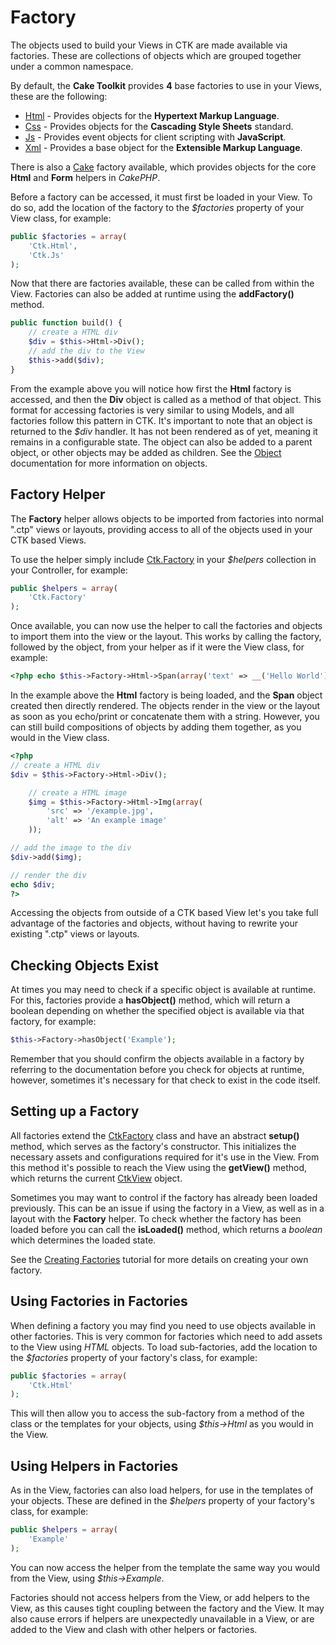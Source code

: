 Factory
=======

The objects used to build your Views in CTK are made available via factories. These are collections of objects which are grouped together under a common namespace.

By default, the **Cake Toolkit** provides **4** base factories to use in your Views, these are the following:

* [Html](../Factories/Html.md) - Provides objects for the **Hypertext Markup Language**.
* [Css](../Factories/Css.md) - Provides objects for the **Cascading Style Sheets** standard.
* [Js](../Factories/Js.md) - Provides event objects for client scripting with **JavaScript**.
* [Xml](../Factories/Xml.md) - Provides a base object for the **Extensible Markup Language**.

There is also a [Cake](https://github.com/jameswatts/cake-factory) factory available, which provides objects for the core **Html** and **Form** helpers in *CakePHP*.

Before a factory can be accessed, it must first be loaded in your View. To do so, add the location of the factory to the *$factories* property of your View class, for example:

```php
public $factories = array(
	'Ctk.Html',
	'Ctk.Js'
);
```

Now that there are factories available, these can be called from within the View. Factories can also be added at runtime using the **addFactory()** method.

```php
public function build() {
	// create a HTML div
	$div = $this->Html->Div();
	// add the div to the View
	$this->add($div);
}
```

From the example above you will notice how first the **Html** factory is accessed, and then the **Div** object is called as a method of that object. This format for accessing factories is very similar to using Models, and all factories follow this pattern in CTK. It's important to note that an object is returned to the *$div* handler. It has not been rendered as of yet, meaning it remains in a configurable state. The object can also be added to a parent object, or other objects may be added as children. See the [Object](Object.md) documentation for more information on objects.

Factory Helper
--------------

The **Factory** helper allows objects to be imported from factories into normal ".ctp" views or layouts, providing access to all of the objects used in your CTK based Views.

To use the helper simply include [Ctk.Factory](../../View/Helper/FactoryHelper.php) in your *$helpers* collection in your Controller, for example:

```php
public $helpers = array(
	'Ctk.Factory'
);
```

Once available, you can now use the helper to call the factories and objects to import them into the view or the layout. This works by calling the factory, followed by the object, from your helper as if it were the View class, for example:

```php
<?php echo $this->Factory->Html->Span(array('text' => __('Hello World'))); ?>
```

In the example above the **Html** factory is being loaded, and the **Span** object created then directly rendered. The objects render in the view or the layout as soon as you echo/print or concatenate them with a string. However, you can still build compositions of objects by adding them together, as you would in the View class.

```php
<?php
// create a HTML div
$div = $this->Factory->Html->Div();

	// create a HTML image
	$img = $this->Factory->Html->Img(array(
		'src' => '/example.jpg',
		'alt' => 'An example image'
	));

// add the image to the div
$div->add($img);

// render the div
echo $div;
?>
```

Accessing the objects from outside of a CTK based View let's you take full advantage of the factories and objects, without having to rewrite your existing ".ctp" views or layouts.

Checking Objects Exist
----------------------

At times you may need to check if a specific object is available at runtime. For this, factories provide a **hasObject()** method, which will return a boolean depending on whether the specified object is available via that factory, for example:

```php
$this->Factory->hasObject('Example');
```

Remember that you should confirm the objects available in a factory by referring to the documentation before you check for objects at runtime, however, sometimes it's necessary for that check to exist in the code itself.

Setting up a Factory
--------------------

All factories extend the [CtkFactory](../../Lib/CtkFactory.php) class and have an abstract **setup()** method, which serves as the factory's constructor. This initializes the necessary assets and configurations required for it's use in the View. From this method it's possible to reach the View using the **getView()** method, which returns the current [CtkView](../../View/CtkView.php) object.

Sometimes you may want to control if the factory has already been loaded previously. This can be an issue if using the factory in a View, as well as in a layout with the **Factory** helper. To check whether the factory has been loaded before you can call the **isLoaded()** method, which returns a *boolean* which determines the loaded state.

See the [Creating Factories](../Tutorials/Creating-Factories.md) tutorial for more details on creating your own factory.

Using Factories in Factories
----------------------------

When defining a factory you may find you need to use objects available in other factories. This is very common for factories which need to add assets to the View using *HTML* objects. To load sub-factories, add the location to the *$factories* property of your factory's class, for example:

```php
public $factories = array(
	'Ctk.Html'
);
```

This will then allow you to access the sub-factory from a method of the class or the templates for your objects, using *$this->Html* as you would in the View.

Using Helpers in Factories
--------------------------

As in the View, factories can also load helpers, for use in the templates of your objects. These are defined in the *$helpers* property of your factory's class, for example:

```php
public $helpers = array(
	'Example'
);
```

You can now access the helper from the template the same way you would from the View, using *$this->Example*.

Factories should not access helpers from the View, or add helpers to the View, as this causes tight coupling between the factory and the View. It may also cause errors if helpers are unexpectedly unavailable in a View, or are added to the View and clash with other helpers or factories.

